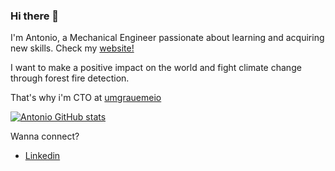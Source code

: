 ### Hi there 👋

I'm Antonio, a Mechanical Engineer passionate about learning and acquiring new skills. Check my [website!](https://antonio-leblanc.github.io/website/)

I want to make a positive impact on the world and fight climate change through forest fire detection.

That's why i'm CTO at [umgrauemeio](https://umgrauemeio.com/)

[![Antonio GitHub stats](https://github-readme-stats.vercel.app/api?username=antonio-leblanc)](https://github.com/anuraghazra/github-readme-stats)

Wanna connect?
- [Linkedin](https://www.linkedin.com/in/antonio-leblanc/)
